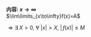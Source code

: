 **内容: $x\to\infty$**  
$\lim\limits_{x\to\infty}f(x)=A$  
  
$\Rightarrow\exists\;X>0,\;\forall\;|x|>X,\;|\,f(x)|\leq M$  
